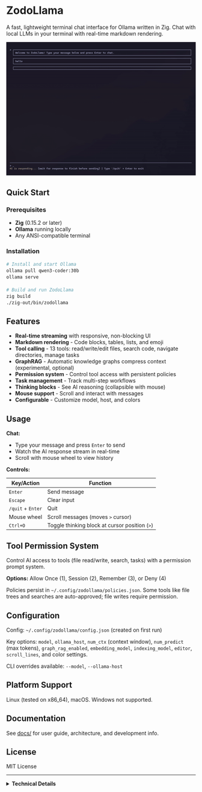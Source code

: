 # ZodoLlama

A fast, lightweight terminal chat interface for Ollama written in Zig. Chat with local LLMs in your terminal with real-time markdown rendering.

![ZodoLlama Demo](zodollamademo.gif)

## Quick Start

### Prerequisites

- **Zig** (0.15.2 or later)
- **Ollama** running locally
- Any ANSI-compatible terminal

### Installation

```bash
# Install and start Ollama
ollama pull qwen3-coder:30b
ollama serve

# Build and run ZodoLlama
zig build
./zig-out/bin/zodollama
```

## Features

- **Real-time streaming** with responsive, non-blocking UI
- **Markdown rendering** - Code blocks, tables, lists, and emoji
- **Tool calling** - 13 tools: read/write/edit files, search code, navigate directories, manage tasks
- **GraphRAG** - Automatic knowledge graphs compress context (experimental, optional)
- **Permission system** - Control tool access with persistent policies
- **Task management** - Track multi-step workflows
- **Thinking blocks** - See AI reasoning (collapsible with mouse)
- **Mouse support** - Scroll and interact with messages
- **Configurable** - Customize model, host, and colors

## Usage

**Chat:**
- Type your message and press `Enter` to send
- Watch the AI response stream in real-time
- Scroll with mouse wheel to view history

**Controls:**

| Key/Action | Function |
|------------|----------|
| `Enter` | Send message |
| `Escape` | Clear input |
| `/quit` + `Enter` | Quit |
| Mouse wheel | Scroll messages (moves `>` cursor) |
| `Ctrl+O` | Toggle thinking block at cursor position (`>`) |

## Tool Permission System

Control AI access to tools (file read/write, search, tasks) with a permission prompt system.

**Options:** Allow Once (1), Session (2), Remember (3), or Deny (4)

Policies persist in `~/.config/zodollama/policies.json`. Some tools like file trees and searches are auto-approved; file writes require permission.

## Configuration

Config: `~/.config/zodollama/config.json` (created on first run)

Key options: `model`, `ollama_host`, `num_ctx` (context window), `num_predict` (max tokens), `graph_rag_enabled`, `embedding_model`, `indexing_model`, `editor`, `scroll_lines`, and color settings.

CLI overrides available: `--model`, `--ollama-host`

## Platform Support

Linux (tested on x86_64), macOS. Windows not supported.

## Documentation

See [docs/](docs/README.md) for user guide, architecture, and development info.

## License

MIT License

---

<details>
<summary><strong>Technical Details</strong></summary>

**Architecture:**
- Multi-threaded streaming with thread-safe design
- Flicker-free rendering with smart viewport management
- Event-driven permission system with async tool execution
- Modular codebase (~8k lines of Zig across 17+ modules)

**Markdown:** Headers, emphasis, links, lists, code blocks, tables, emoji

**History:** Evolved from ZigMark, a terminal markdown viewer

</details>
